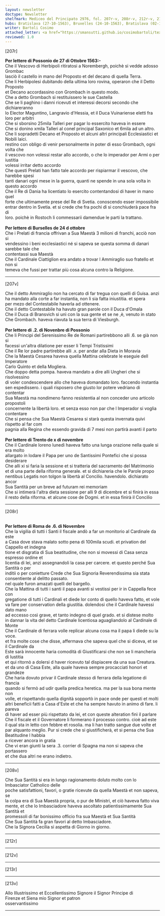 ```yaml
---
layout: newsletter
doctype: Newsletter
shelfmark: Mediceo del Principato 2976, fol. 207r-v, 208r-v, 212r-v, 213r-v
hubs: Bratislava (27-10-1563), Bruxelles (24-10-1563), Bratislava (02-11-1563), Trento (10-11-1563), Roma (06-11-1563)
writer: Bartoli Cosimo
attached_letter: <a href="https://smansutti.github.io/cosimobartoli/texts/2976_090/">2976_090</a>
reviewed: 1.0
---
```


[207r]  
  
  
<strong>Per lettere di Possonio de 27 di Ottobre 1563:-</strong>  
Che il Vescovo di Herbipoli ritiratosi a Norembergh, poichè si vedde adosso Grombac  
lasciò il castello in mano del Proposto et del decano di quella Terra.  
Che li Herbipolesi dubitando della ultima loro rovina, operaron che il Detto Proposto  
et Decano accordassino con Grombach in questo modo.  
Che a detto Grombach si restituissero le sue Castella  
Che se li paghino i danni ricevuti et interessi decorsi secondo che dichiareranno  
lo Elector Maguntino, Langravio d'Hessia, et il Duca Vuinariense eletti fra  
loro per arbitri  
Che si sborsino 25mila Talleri per pagar lo essercito haveva in essere  
Che si donino xmila Talleri al conel principal Saxonico et 6mila ad un altro.  
Che li sopradetti Decano et Proposto et alcuni altri principali Ecclesiastici et Nobili laici.  
restino con obligo di venir personalmente in poter di esso Grombach, ogni volta che  
il vescovo non volessi restar allo accordo, o che lo imperador per Armi o per iustitia  
volessi irritar detto accordo  
Che questi Prelati han fatto tale accordo per rispiarmar il vescovo, che harebbe spesi  
tanti danari ogni mese in la guerra, quanti ne spende in una sola volta in questo accordo  
Che il Re di Dania ha licentiato lo esercito contentandosi di haver in mano quel  
forte che ultimamente prese del Re di Svetia. conoscendo esser impossibile  
entrar dentro in Svetia. et si crede che fra pochi dì si conchiuderà pace fra di  
loro. poichè in Rostoch li commessarii damendue le parti la trattano.  
<br/><strong>Per lettere di Burselles de 24 d ottobre</strong>  
Che i Prelati di francia offrivan a Sua Maestà 3 milioni di franchi, acciò non si  
vendessino i beni ecclesiastici né si sapeva se questa somma di danari sarebbe tale che  
contentassi sua Maestà  
Che il Cardinale Ciattiglion era andato a trovar l Ammiraglio suo fratello et non si  
temeva che fussi per trattar più cosa alcuna contro la Religione.  
  
---  

[207v]  
  
  
Che il detto Ammiraglio non ha cercato di far tregua con quelli di Guisa. anzi  
ha mandato alla corte a far instantia, non li sia fatta iniustitia. et spera  
per mezo del Contestabile haverla ad ottenere.  
Che il detto Contestabile ha havuto gran parole con il Duca d'Omala  
Che il Duca di Bransvich si unì con la sua gente et se ne ,è, venuto in stato  
Che Grombach. haveva riavuta la sua terra di Viesburgh.  
<br/><strong>Per lettere di .2. di Novenbre di Possonio</strong>  
Che li Principi del Serenissimo Re de Romani partirebbono alli .6. se già non si  
facessi un'altra dilatione per esser li Tempi Tristissimi  
Che il Re lor padre partirebbe alli .x. per andar alla Dieta in Moravia  
Che la Maestà Cesarea haveva quella Mattina celebrate le eseguie dell Imperatore  
Carlo Quinto et della Mogliera.  
Che doppo detta pompa. haveva mandato a dire alli Ungheri che si risolvessino  
di voler condescendere allo che haveva domandato loro. faccendo instantia  
sen espedissero. i quali risposero che giusto lor potere vedriano di contentar  
Sua Maestà ma nondimeno fanno resistentia al non conceder uno articolo propostoli  
concernente la libertà loro. et senza esso non par che l Imperador si voglia contentare  
Che si pensa che Sua Maestà Cesarea si starà questa invernata quivi rispetto al far com  
pagnia alla Regina che essendo gravida di 7 mesi non partirà avanti il parto  
<br/><strong>Per lettere di Trento de x di novembre</strong>  
Che il Cardinale loreno lunedì haveva fatto una lunga orazione nella quale si era molto  
allargato in lodare il Papa per uno de Santissimi Pontefici che si possa desiderare  
Che alli xi si faria la sessione et si tratteria del sacramento del Matrimonio  
et di una parte della riforma generale. et si dichiareria che le Parole propo  
nentibus Legatis non tolgon la libertà al Concilio. havendolo. dichiarato ancor  
Sua Santità per un breve ad futuram rei memoriam  
Che si intimerà l'altra dieta sessione per alli 9 di dicembre et si finirà in essa  
il resto della riforma. et alcune cose de Dogmi. et in essa finirà il Concilio  
  
---  

[208r]  
  
  
<br/><strong>Per lettere di Roma de .6. di Novembre</strong>  
Che la vigilia di tutti i Santi il fiscale andò a far un monitorio al Cardinale da este  
a Casa dove stava malato sotto pena di 100mila scudi. et privation del Cappello et indegna  
tione et disgratia di Sua beatitudine, che non si movessi di Casa senza espresso ordine et  
licentia di lei, anzi assegnandoli la casa per carcere. et questo perché Sua Santità o per  
inditii o per conietture Crede che Sua Signoria Reverendissima sia stata consentiente al delitto passato.  
nel quale furon amazati quelli del bargello.  
Che la Mattina di tutti i santi il papa avanti si vestissi per ir in Cappella fece con  
gregatione di tutti i Cardinali et diede lor conto di quello haveva fatto, et vole  
va fare per conservation della giustitia. dolendosi che il Cardinale havessi dato mano  
ad eccesso così grave, et tanto indegno di quel grado. et si distese molto  
in dannar la vita del detto Cardinale licentiosa aguagliandolo al Cardinale di Monte  
Che il Cardinale di ferrara volle replicar alcuna cosa ma il papa li diede su la voce.  
et fra molte cose che disse, affermava che sapeva quel che si diceva, et se il Cardinale da  
Este sarà innocente haria comodità di Giustificarsi che non se li mancheria di Iustitia  
et qui ritornò a dolersi d haver ricevuto tal dispiacere da una sua Creatura.  
et da uno di Casa Este, alla quale haveva sempre procacciati honori et grandeze  
Che haria dovuto privar il Cardinale stesso di ferrara della legatione di francia  
quando si fermò ad udir quella predica heretica. ma per la sua bona mente non  
volle, et rispettando quella dignità sopportò in pace onde per questi et molti  
altri beneficii fatti a Casa d'Este et che ha sempre havuto in animo di fare. li pareva  
di haver ad esser più rispettato da lei, et con queste alteration finì il parlare  
Che il fiscale et il Governatore li formerano il processo contro. cioè ad este  
il qual sta in letto con febbre et rosolia. ma li han tratto sangue due volte et  
par alquanto meglio. Pur si crede che si giustificherà, et si pensa che Sua Beatitudine l habbia  
a ricever ancora in gratia  
Che vi eran giunti la sera .3. corrier di Spagna ma non si sapeva che portassero  
et che dua altri ne erano indietro.  
  
---  

[208v]  
  
  
Che Sua Santità si era in lungo ragionamento doluto molto con lo Imbasciator Catholico delle  
poche satisfattioni, favori, o gratie ricevute da quella Maestà et non sapeva, se  
la colpa era di Sua Maestà propria, o pur de Ministri, et ciò haveva fatto viva  
mente, et che lo Imbasciadore haveva ascoltato patientissimamente Sua Santità et  
promessoli di far bonissimo officio fra sua Maestà et Sua Santità  
Che Sua Santità fa gran favori al detto Imbasciadore.  
Che la Signora Cecilia si aspetta di Giorno in giorno.  
  
---  

[212r]  
  
  
  
---  

[212v]  
  
  
  
---  

[213r]  
  
  
  
---  

[213v]  
  
  
Allo Illustrissimo et Eccellentissimo Signore il Signor Principe di  
Firenze et Siena mio Signor et patron  
osservantissimo  
  
---  

